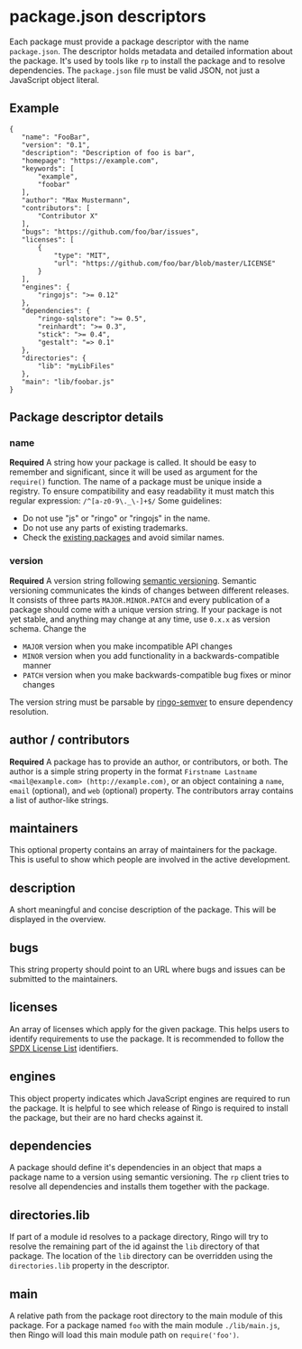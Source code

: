 # package.json descriptors

Each package must provide a package descriptor with the name `package.json`. The descriptor holds metadata and detailed
information about the package. It's used by tools like `rp` to install the package and to resolve dependencies.
The `package.json` file must be valid JSON, not just a JavaScript object literal.

## Example

    {
       "name": "FooBar",
       "version": "0.1",
       "description": "Description of foo is bar",
       "homepage": "https://example.com",
       "keywords": [
           "example",
           "foobar"
       ],
       "author": "Max Mustermann",
       "contributors": [
           "Contributor X"
       ],
       "bugs": "https://github.com/foo/bar/issues",
       "licenses": [
           {
               "type": "MIT",
               "url": "https://github.com/foo/bar/blob/master/LICENSE"
           }
       ],
       "engines": {
           "ringojs": ">= 0.12"
       },
       "dependencies": {
           "ringo-sqlstore": ">= 0.5",
           "reinhardt": ">= 0.3",
           "stick": ">= 0.4",
           "gestalt": "=> 0.1"
       },
       "directories": {
           "lib": "myLibFiles"
       },
       "main": "lib/foobar.js"
    }

## Package descriptor details

### name

**Required** A string how your package is called. It should be easy to remember and significant, since it will be used
as argument for the `require()` function. The name of a package must be unique inside a registry. To ensure compatibility
and easy readability it must match this regular expression: `/^[a-z0-9\._\-]+$/` Some guidelines:

* Do not use "js" or "ringo" or "ringojs" in the name.
* Do not use any parts of existing trademarks.
* Check the [existing packages](http://packages.ringojs.org/) and avoid similar names.

### version

**Required** A version string following [semantic versioning](http://semver.org/). Semantic versioning communicates the
 kinds of changes between different releases. It consists of three parts `MAJOR.MINOR.PATCH` and every publication of a
 package should come with a unique version string. If your package is not yet stable, and anything may change at any
 time, use `0.x.x` as version schema. Change the

* `MAJOR` version when you make incompatible API changes
* `MINOR` version when you add functionality in a backwards-compatible manner
* `PATCH` version when you make backwards-compatible bug fixes or minor changes

The version string must be parsable by [ringo-semver](https://github.com/grob/ringo-semver/) to ensure dependency
resolution.

## author / contributors

**Required** A package has to provide an author, or contributors, or both. The author is a simple string property in the
format `Firstname Lastname <mail@example.com> (http://example.com)`, or an object containing a `name`,
`email` (optional), and `web` (optional) property. The contributors array contains a list of author-like strings.

## maintainers

This optional property contains an array of maintainers for the package. This is useful to show which people are
involved in the active development.

## description

A short meaningful and concise description of the package. This will be displayed in the overview.

## bugs

This string property should point to an URL where bugs and issues can be submitted to the maintainers.

## licenses

An array of licenses which apply for the given package. This helps users to identify requirements to use the package.
It is recommended to follow the [SPDX License List](http://spdx.org/licenses/) identifiers.

## engines

This object property indicates which JavaScript engines are required to run the package. It is helpful to see which
release of Ringo is required to install the package, but their are no hard checks against it.

## dependencies

A package should define it's dependencies in an object that maps a package name to a version using semantic versioning.
The `rp` client tries to resolve all dependencies and installs them together with the package.

## directories.lib

If part of a module id resolves to a package directory, Ringo will try to resolve the remaining part of the id against
the `lib` directory of that package. The location of the `lib` directory can be overridden using the
`directories.lib` property in the descriptor.

## main

A relative path from the package root directory to the main module of this package. For a package named `foo` with the
main module `./lib/main.js`, then Ringo will load this main module path on `require('foo')`.